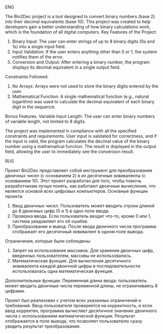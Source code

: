 ENG

The Bin2Dec project is a tool designed to convert binary numbers (base 2) into their decimal equivalents (base 10). This project was created to help developers gain a better understanding of how binary calculations work, which is the foundation of all digital computers. Key Features of the Project:
1. Binary Input: The user can enter strings of up to 8 binary digits (0s and 1s) into a single input field.
2. Input Validation: If the user enters anything other than 0 or 1, the system notifies them of the error.
3. Conversion and Output: After entering a binary number, the program displays its decimal equivalent in a single output field.
   
Constraints Followed:
1. No Arrays: Arrays were not used to store the binary digits entered by the user.
2. Mathematical Function: A single mathematical function (e.g., natural logarithm) was used to calculate the decimal equivalent of each binary digit in the sequence.

Bonus Features. Variable Input Length: The user can enter binary numbers of variable length, not limited to 8 digits. 

The project was implemented in compliance with all the specified constraints and requirements. User input is validated for correctness, and if the input is valid, the program calculates the decimal value of the binary number using a mathematical function. The result is displayed in the output field, allowing the user to immediately see the conversion result.

RUS

Проект Bin2Dec представляет собой инструмент для преобразования двоичных чисел (с основанием 2) в их десятичные эквиваленты (с основанием 10). Этот проект разработан для того, чтобы помочь разработчикам лучше понять, как работают двоичные вычисления, что является основой всех цифровых компьютеров. Основные функции проекта:
1. Ввод двоичных чисел. Пользователь может вводить строки длиной до 8 двоичных цифр (0 и 1) в одно поле ввода.
2. Проверка ввода. Если пользователь вводит что-то, кроме 0 или 1, система уведомляет его об ошибке.
3. Преобразование и вывод. После ввода двоичного числа программа отображает его десятичный эквивалент в одном поле вывода.

Ограничения, которые были соблюдены:
1. Запрет на использование массивов. Для хранения двоичных цифр, введенных пользователем, массивы не использовались.
2. Математическая функция. Для вычисления десятичного эквивалента каждой двоичной цифры в последовательности использовалась одна математическая функция.
  
Дополнительные функции. Переменная длина ввода: пользователь может вводить двоичные числа переменной длины, не ограничиваясь 8 цифрами. 

Проект был реализован с учетом всех указанных ограничений и требований. Ввод пользователя проверяется на корректность, и если ввод корректен, программа вычисляет десятичное значение двоичного числа с использованием математической функции. Результат отображается в поле вывода, что позволяет пользователю сразу увидеть результат преобразования.
